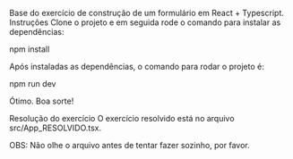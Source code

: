 Base do exercício de construção de um formulário em React + Typescript.
Instruções
Clone o projeto e em seguida rode o comando para instalar as dependências:

npm install

Após instaladas as dependências, o comando para rodar o projeto é:

npm run dev

Ótimo. Boa sorte!

Resolução do exercício
O exercício resolvido está no arquivo src/App_RESOLVIDO.tsx.

OBS: Não olhe o arquivo antes de tentar fazer sozinho, por favor.